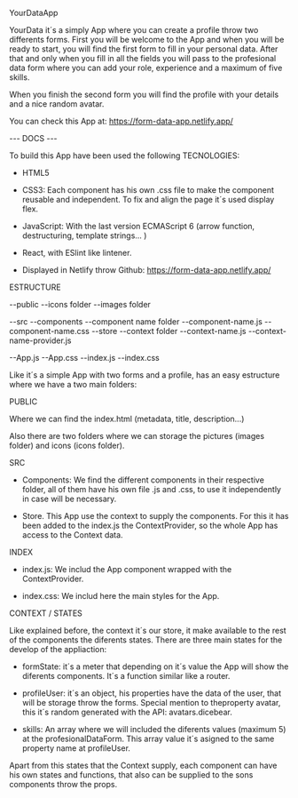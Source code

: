 YourDataApp

YourData it´s a simply App where you can create a profile throw two differents forms.
First you will be welcome to the App and when you will be ready to start, you will find the first form to fill in your personal data. After that and only when you fill in all the fields you will pass to the profesional data form where you can add your role, experience and a maximum of five skills.

When you finish the second form you will find the profile with your details and a nice random avatar.

You can check this App at: https://form-data-app.netlify.app/

--- DOCS ---

To build this App have been used the following TECNOLOGIES:

- HTML5

- CSS3: Each component has his own .css file to make the component reusable and independent. To fix and align the page it´s used display flex.

- JavaScript: With the last version ECMAScript 6 (arrow function, destructuring, template strings... )

- React, with ESlint like lintener.

- Displayed in Netlify throw Github: https://form-data-app.netlify.app/

ESTRUCTURE

--public
--icons folder
--images folder

--src
--components
--component name folder
--component-name.js
--component-name.css
--store
--context folder
--context-name.js
--context-name-provider.js

--App.js
--App.css
--index.js
--index.css

Like it´s a simple App with two forms and a profile, has an easy estructure where we have a two main folders:

PUBLIC

Where we can find the index.html (metadata, title, description...)

Also there are two folders where we can storage the pictures (images folder) and icons (icons folder).

SRC

- Components: We find the different components in their respective folder, all of them have his own file .js and .css, to use it independently in case will be necessary.

- Store. This App use the context to supply the components. For this it has been added to the index.js the ContextProvider, so the whole App has access to the Context data.

INDEX

- index.js: We includ the App component wrapped with the ContextProvider.

- index.css: We includ here the main styles for the App.

CONTEXT / STATES

Like explained before, the context it´s our store, it make available to the rest of the components the diferents states. There are three main states for the develop of the appliaction:

- formState: it´s a meter that depending on it´s value the App will show the diferents components. It´s a function similar like a router.

- profileUser: it´s an object, his properties have the data of the user, that will be storage throw the forms. Special mention to theproperty avatar, this it´s random generated with the API: avatars.dicebear.

- skills: An array where we will included the diferents values (maximum 5) at the profesionalDataForm. This array value it´s asigned to the same property name at profileUser.

Apart from this states that the Context supply, each component can have his own states and functions, that also can be supplied to the sons components throw the props.
